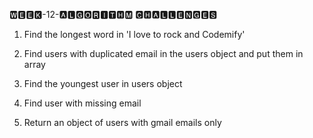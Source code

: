    🆆🅴🅴🅺-12-🅰🅻🅶🅾🆁🅸🆃🅷🅼 🅲🅷🅰🅻🅻🅴🅽🅶🅴🆂



1. Find the longest word in 'I love to rock and Codemify'

2. Find users with duplicated email in the users object and put them in array

3. Find the youngest user in users object

4. Find user with missing email

5. Return an object of users with gmail emails only
